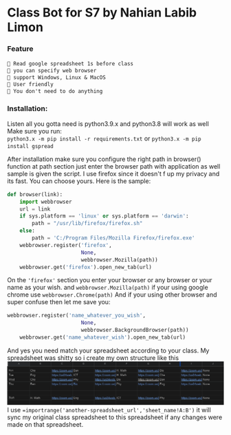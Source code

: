 # Class Bot for S7 by Nahian Labib Limon

### Feature
    🔵 Read google spreadsheet 1s before class
    🔵 you can specify web browser
    🔵 support Windows, Linux & MacOS
    🔵 User friendly
    🔵 You don't need to do anything

### Installation:
Listen all you gotta need is python3.9.x and python3.8 will work as well
Make sure you run:  
```python3.x -m pip install -r requirements.txt``` or ```python3.x -m pip install gspread```
   
  

After installation make sure you configure the right path in browser() function at path section just enter the 
browser path with application as well sample is given the script. I use firefox since it doesn't f up my privacy 
and its fast. You can choose yours.
Here is the sample:
```python
def browser(link):
    import webbrowser
    url = link
    if sys.platform == 'linux' or sys.platform == 'darwin':
        path = "/usr/lib/firefox/firefox.sh"
    else:
        path = '‪C:/Program Files/Mozilla Firefox/firefox.exe'
    webbrowser.register('firefox',
                        None,
                        webbrowser.Mozilla(path))
    webbrowser.get('firefox').open_new_tab(url)
```
On the `'firefox'` section you enter your browser or any browser or your name as your wish.
and `webbrowser.Mozilla(path)` if your using google chrome use `webbrowser.Chrome(path)`
And if your using other browser and super confuse then let me save you:
```python
webbrowser.register('name_whatever_you_wish',
                        None,
                        webbrowser.BackgroundBrowser(path))
    webbrowser.get('name_whatever_wish').open_new_tab(url)
```

And yes you need match your spreadsheet according to your class.
My spreadsheet was shitty so i create my own structure like this
![](https://raw.githubusercontent.com/Limon22811/class_bot/main/image/spreadsheet.PNG?token=AOV2M6LQK3F6XDPFJTTJZZ3A5QFSK)
I use `=importrange('another-spreadsheet_url','sheet_name!A:B')`
it will sync my original class spreadsheet to this spreadsheet if any changes were made on that spreadsheet.
